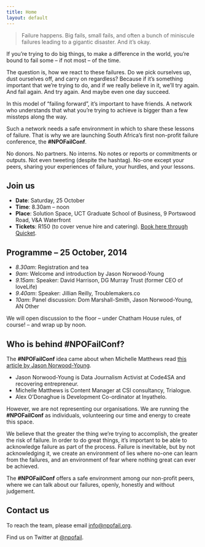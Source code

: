 ```yaml
---
title: Home
layout: default
---
```


> Failure happens. Big fails, small fails, and often a bunch of miniscule failures leading to a gigantic disaster. And it’s okay.

If you’re trying to do big things, to make a difference in the world, you’re bound to fail some – if not most – of the time. 

The question is, how we react to these failures. Do we pick ourselves up, dust ourselves off, and carry on regardless? Because if it’s something important that we’re trying to do, and if we really believe in it, we’ll try again. And fail again. And try again. And maybe even one day succeed. 

In this model of “failing forward”, it’s important to have friends. A network who understands that what you’re trying to achieve is bigger than a few missteps along the way.

Such a network needs a safe environment in which to share these lessons of failure. That is why we are launching South Africa’s first non-profit failure conference, the **#NPOFailConf**. 

No donors. No partners. No interns. No notes or reports or commitments or outputs. Not even tweeting (despite the hashtag). No-one except your peers, sharing your experiences of failure, your hurdles, and your lessons.

## Join us

*	**Date**: Saturday, 25 October
*	**Time**: 8.30am – noon
*	**Place**: Solution Space, UCT Graduate School of Business, 9 Portswood Road, V&A Waterfront
*	**Tickets**: R150 (to cover venue hire and catering). [Book here through Quicket](https://www.quicket.co.za/events/6751-npofailconf/).

## Programme – 25 October, 2014

*	*8.30am*: Registration and tea
*	*9am*: Welcome and introduction by Jason Norwood-Young 
*	*9.15am*: Speaker: David Harrison, DG Murray Trust (former CEO of loveLife)
*	*9.40am*: Speaker: Jillian Reilly, Troublemakers.co
*	*10am*: Panel discussion: Dom Marshall-Smith, Jason Norwood-Young, AN Other

We will open discussion to the floor – under Chatham House rules, of course! – and wrap up by noon.

## Who is behind #NPOFailConf?

The **#NPOFailConf** idea came about when Michelle Matthews read [this article by Jason Norwood-Young](http://www.dailymaverick.co.za/opinionista/2014-08-29-what-ngos-can-learn-from-start-ups-about-failure/).

*	Jason Norwood-Young is Data Journalism Activist at Code4SA and recovering entrepreneur.
*	Michelle Matthews is Content Manager at CSI consultancy, Trialogue.
*	Alex O’Donaghue is Development Co-ordinator at Inyathelo.

However, we are not representing our organisations. We are running the **#NPOFailConf** as individuals, volunteering our time and energy to create this space.

We believe that the greater the thing we’re trying to accomplish, the greater the risk of failure. In order to do great things, it’s important to be able to acknowledge failure as part of the process. Failure is inevitable, but by not acknowledging it, we create an environment of lies where no-one can learn from the failures, and an environment of fear where nothing great can ever be achieved. 

The **#NPOFailConf** offers a safe environment among our non-profit peers, where we can talk about our failures, openly, honestly and without judgement.

## Contact us

To reach the team, please email [info@npofail.org](mailto:info@npofail.org).

Find us on Twitter at [@npofail](http://twitter.com/npofail).
